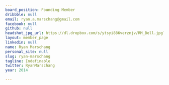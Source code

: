 ```yaml
---
board_position: Founding Member
dribbble: null
email: ryan.a.marschang@gmail.com
facebook: null
github: null
headshot_jpg_url: https://dl.dropbox.com/s/ytsyi886verznjv/RM_Bell.jpg?dl=0
layout: member_page
linkedin: null
name: Ryan Marschang
personal_site: null
slug: ryan-marschang
tagline: Indefinable
twitter: RyanMarschang
year: 2014

---
```

